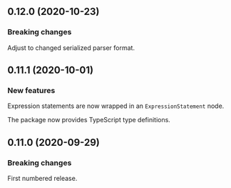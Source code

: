 ## 0.12.0 (2020-10-23)

### Breaking changes

Adjust to changed serialized parser format.

## 0.11.1 (2020-10-01)

### New features

Expression statements are now wrapped in an `ExpressionStatement` node.

The package now provides TypeScript type definitions.

## 0.11.0 (2020-09-29)

### Breaking changes

First numbered release.
